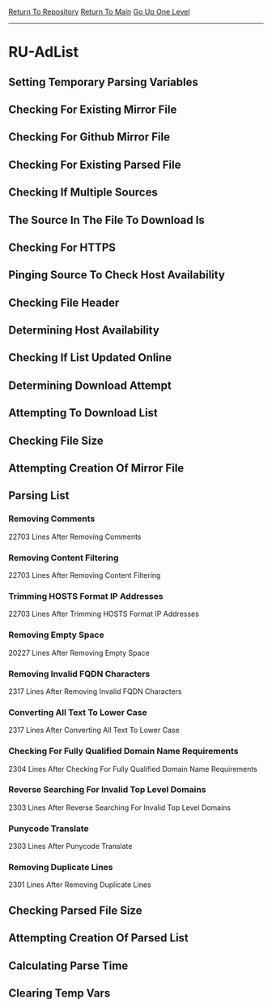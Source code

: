 [Return To Repository](https://github.com/deathbybandaid/piholeparser/)
[Return To Main](https://github.com/deathbybandaid/piholeparser/blob/master/RecentRunLogs/Mainlog.md)
[Go Up One Level](https://github.com/deathbybandaid/piholeparser/blob/master/RecentRunLogs/TopLevelScripts/30-Processing-External-Blacklists.md)
____________________________________
# RU-AdList
## Setting Temporary Parsing Variables
## Checking For Existing Mirror File
## Checking For Github Mirror File
## Checking For Existing Parsed File
## Checking If Multiple Sources
## The Source In The File To Download Is
## Checking For HTTPS
## Pinging Source To Check Host Availability
## Checking File Header
## Determining Host Availability
## Checking If List Updated Online
## Determining Download Attempt
## Attempting To Download List
## Checking File Size
## Attempting Creation Of Mirror File
## Parsing List
### Removing Comments
22703 Lines After Removing Comments
### Removing Content Filtering
22703 Lines After Removing Content Filtering
### Trimming HOSTS Format IP Addresses
22703 Lines After Trimming HOSTS Format IP Addresses
### Removing Empty Space
20227 Lines After Removing Empty Space
### Removing Invalid FQDN Characters
2317 Lines After Removing Invalid FQDN Characters
### Converting All Text To Lower Case
2317 Lines After Converting All Text To Lower Case
### Checking For Fully Qualified Domain Name Requirements
2304 Lines After Checking For Fully Qualified Domain Name Requirements
### Reverse Searching For Invalid Top Level Domains
2303 Lines After Reverse Searching For Invalid Top Level Domains
### Punycode Translate
2303 Lines After Punycode Translate
### Removing Duplicate Lines
2301 Lines After Removing Duplicate Lines
## Checking Parsed File Size
## Attempting Creation Of Parsed List
## Calculating Parse Time
## Clearing Temp Vars
